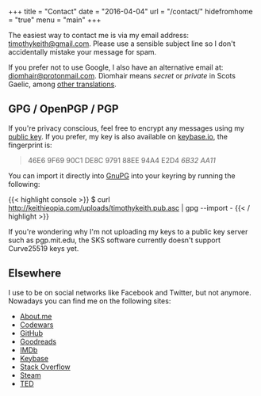 +++
title = "Contact"
date = "2016-04-04"
url = "/contact/"
hidefromhome = "true"
menu = "main"
+++

The easiest way to contact me is via my email address: [timothykeith@gmail.com](mailto:diomhair@protonmail.com).
Please use a sensible subject line so I don't accidentally mistake your message for spam.

If you prefer not to use Google, I also have an alternative email at: [diomhair@protonmail.com](mailto:diomhair@protonmail.com). D&#xEC;omhair means *secret* or *private* in Scots Gaelic, among [other translations](https://en.wiktionary.org/wiki/d%C3%AComhair).


## GPG / OpenPGP / PGP
If you're privacy conscious, feel free to encrypt any messages using my [public key](/uploads/timothykeith.pub.asc). If you prefer, my key is also available on [keybase.io](https://keybase.io/timothykeith), the fingerprint is:

> 46E6 9F69 90C1 DE8C 9791 88EE 94A4 E2D4 *6B32 AA11*

You can import it directly into [GnuPG](https://gnupg.org/) into your keyring by running the following:

{{< highlight console >}}
$ curl http://keithieopia.com/uploads/timothykeith.pub.asc | gpg --import -
{{< / highlight >}}

If you're wondering why I'm not uploading my keys to a public key server such as pgp.mit.edu, the SKS software currently doesn't support Curve25519 keys yet.


## Elsewhere
I use to be on social networks like Facebook and Twitter, but not anymore. Nowadays you can find me on the following sites:

- [About.me](https://about.me/timothykeith)
- [Codewars](https://www.codewars.com/users/keithieopia)
- [GitHub](https://github.com/keithieopia)
- [Goodreads](https://www.goodreads.com/keithieopia)
- [IMDb](http://www.imdb.com/user/ur73901400/ratings?sort=user_rating:desc)
- [Keybase](https://keybase.io/timothykeith)
- [Stack Overflow](https://stackoverflow.com/users/7416714/keithieopia)
- [Steam](https://steamcommunity.com/id/keithieopia)
- [TED](https://www.ted.com/profiles/7189113)


